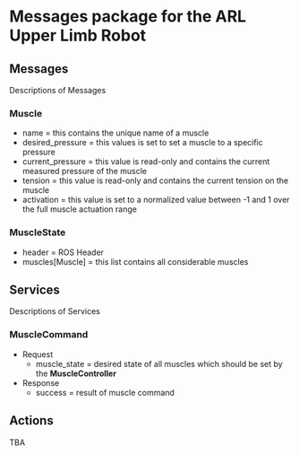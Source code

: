 # Messages package for the ARL Upper Limb Robot

## Messages
Descriptions of Messages
### Muscle
* name = this contains the unique name of a muscle
* desired_pressure = this values is set to set a muscle to a specific pressure
* current_pressure = this value is read-only and contains the current measured pressure of the muscle  
* tension = this value is read-only and contains the current tension on the muscle
* activation = this value is set to a normalized value between -1 and 1 over the full muscle actuation range


### MuscleState
* header = ROS Header
* muscles\[Muscle\] = this list contains all considerable muscles 

## Services
Descriptions of Services
### MuscleCommand
* Request
    * muscle_state = desired state of all muscles which should be set by the **MuscleController**
* Response
    * success = result of muscle command
    
## Actions
TBA